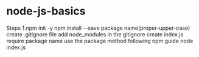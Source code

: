 # node-js-basics

Steps
1.npm init -y
npm install --save package name(proper-upper-case)
create .gitignore file
add node_modules in the gitignore
create index.js
require package name
use the package method following npm guide
node index.js